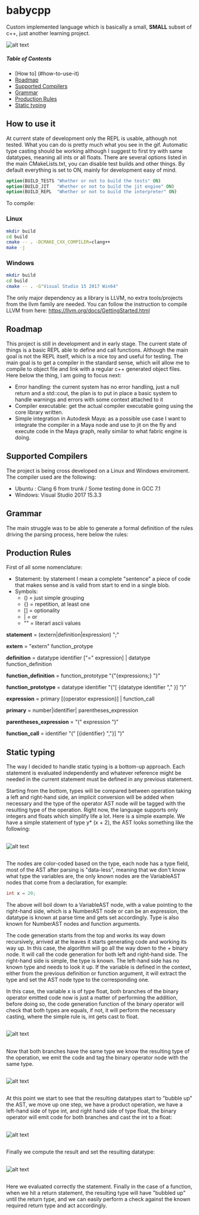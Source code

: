 # babycpp
Custom implemented language which is basically a small, **SMALL** subset of c++, just another learning project.

![alt text](https://github.com/giordi91/babycpp/blob/master/images/repl.gif "")

##### Table of Contents
* [How to] (#how-to-use-it)
* [Roadmap](#roadmap)  
* [Supported Compilers](#supported-compilers)
* [Grammar](#grammar)
* [Production Rules](#production-rules)
* [Static typing](#static-typing)

## How to use it
At current state of development only the REPL is usable, although not tested. What you can do is pretty much what you see in the gif. Automatic type casting should be working although I suggest to first try with same datatypes, meaning all ints or all floats.
There are several options listed in the main CMakeLists.txt, you can disable test builds and other things. By default everything is set to ON, mainly for development easy of mind.

```cmake
option(BUILD_TESTS "Whether or not to build the tests" ON)
option(BUILD_JIT   "Whether or not to build the jit engine" ON)
option(BUILD_REPL  "Whether or not to build the interpreter" ON)
```

To compile:

### Linux
```bash
mkdir build
cd build
cmake -- . -DCMAKE_CXX_COMPILER=clang++
make -j
```

### Windows
```bash
mkdir build
cd build
cmake -- . -G"Visual Studio 15 2017 Win64"
```
The only major dependency as a library is LLVM, no extra tools/projects from the llvm family are needed. You can follow the instruction to compile LLVM from here:
https://llvm.org/docs/GettingStarted.html

## Roadmap

This project is still in development and in early stage. The current state of things is a basic REPL able to define and call functions. Although the main goal is not the REPL itself, which is a nice toy and useful for testing. The main goal is to get a compiler in the standard sense, which will allow me to compile to object file and link with a regular c++ generated object files. Here below the thing, I am going to focus next:

* Error handling: the current system has no error handling, just a null return and a std::cout, the plan is to put in place a basic system to handle warnings and errors with some context attached to it
* Compiler executable: get the actual compiler executable going using the core library written.
* Simple integration in Autodesk Maya: as a possible use case I want to integrate the compiler in a Maya node and use to jit on the fly and execute code in the Maya graph, really similar to what fabric engine is doing.

## Supported Compilers
The project is being cross developed on a Linux and Windows enviroment. 
The compiler used are the following:
* Ubuntu : Clang 6 from trunk / Some testing done in GCC 7.1
* Windows: Visual Studio 2017 15.3.3


## Grammar
The main struggle was to be able to generate a formal definition of the rules driving the parsing process, here
below the rules:

## Production Rules
First of all some nomenclature:
* Statement: by statement I mean a complete "sentence" a piece of code that makes sense and is valid from start to end
             in a single blob.
* Symbols:
  * () = just simple grouping
  * {} = repetition, at least one
  * [] = optionality
  * |  = or
  * "" = literarl ascii values

**statement** =  (extern|definition|expression) ";"

**extern** = "extern" function_protype

**definition** = datatype identifier ["=" expression] |
                 datatype function_definition

**function_definition** = function_prototype "{"{expressions;} "}"

**function_prototype** = datatype identifier "("[ {datatype identifier "," }] ")" 

**expression** =  primary [{operator expression}] | function_call

**primary** = number|identifier| parentheses_expression

**parentheses_expression** = "(" expression ")"

**function_call** = identifier "(" [{identifier} ","}] ")"

## Static typing

The way I decided to handle static typing is a bottom-up approach. Each statement is evaluated independently and whatever reference might be needed in the current statement must be defined in any previous statement. 

Starting from the bottom, types will be compared between operation taking a left and right-hand side, an implicit conversion will be added when necessary and the type of the operator AST node will be tagged with the resulting type of the operation. Right now, the language supports only integers and floats which simplify life a lot.
Here is a simple example. We have a simple statement of type y* (x + 2), the AST looks something like the following:
##

![alt text](https://github.com/giordi91/babycpp/blob/master/images/graph1.png "Basic AST: step 1")

##
The nodes are color-coded based on the type, each node has a type field, most of the AST after parsing is "data-less", meaning that we don't know what type the variables are, the only known nodes are the VariableAST nodes that come from a declaration, for example:
```c++
int x = 20;
```
The above will boil down to a VariableAST node, with a value pointing to the right-hand side, which is a NumberAST node or can be an expression, the datatype is known at parse time and gets set accordingly. Type is also known for NumberAST nodes and function arguments. 

The code generation starts from the top and works its way down recursively, arrived at the leaves it starts generating code and working its way up. In this case, the algorithm will go all the way down to the + binary node. 
It will call the code generation for both left and right-hand side. The right-hand side is simple, the type is known. 
The left-hand side has no known type and needs to look it up. If the variable is defined in the context, either from the previous definition or function argument, it will extract the type and set the AST node type to the corresponding one.

In this case, the variable x is of type float, both branches of the binary operator emitted code now is just a matter of performing the addition, before doing so, the code generation function of the binary operator will check that both types are 
equals, if not, it will perform the necessary casting, where the simple rule is, int gets cast to float.

##

![alt text](https://github.com/giordi91/babycpp/blob/master/images/graph2.png "Basic AST: step 2")

##

Now that both branches have the same type we know the resulting type of the operation, we emit the code and tag the binary operator node with the same type.

##

![alt text](https://github.com/giordi91/babycpp/blob/master/images/graph3.png "Basic AST: step 3")

##

At this point we start to see that the resulting datatypes start to "bubble up" the AST,  we move up one step, we have a product operation, we have a left-hand side of type int, and right hand side of type float, the binary operator will emit code for both branches and cast the int to a float:

##

![alt text](https://github.com/giordi91/babycpp/blob/master/images/graph4.png "Basic AST: step 4")

##

Finally we compute the result and set the resulting datatype:

##

![alt text](https://github.com/giordi91/babycpp/blob/master/images/graph5.png "Basic AST: step 5")

##

Here we evaluated correctly the statement. Finally in the case of a function, when we hit a return statement, the resulting type will have "bubbled up" until the return type, and we can easily perform a check against the known required return type and act accordingly.

